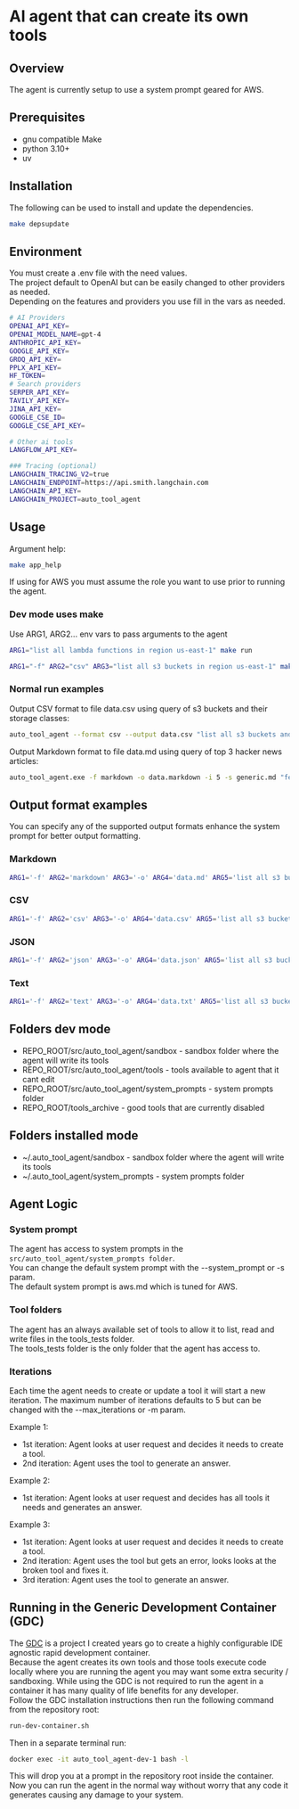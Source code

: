 # AI agent that can create its own tools

## Overview
The agent is currently setup to use a system prompt geared for AWS.

## Prerequisites
* gnu compatible Make
* python 3.10+
* uv

## Installation
The following can be used to install and update the dependencies.
```bash
make depsupdate
````

## Environment
You must create a .env file with the need values.  
The project default to OpenAI but can be easily changed to other providers as needed.  
Depending on the features and providers you use fill in the vars as needed.
```bash
# AI Providers
OPENAI_API_KEY=
OPENAI_MODEL_NAME=gpt-4
ANTHROPIC_API_KEY=
GOOGLE_API_KEY=
GROQ_API_KEY=
PPLX_API_KEY=
HF_TOKEN=
# Search providers
SERPER_API_KEY=
TAVILY_API_KEY=
JINA_API_KEY=
GOOGLE_CSE_ID=
GOOGLE_CSE_API_KEY=

# Other ai tools
LANGFLOW_API_KEY=

### Tracing (optional)
LANGCHAIN_TRACING_V2=true
LANGCHAIN_ENDPOINT=https://api.smith.langchain.com
LANGCHAIN_API_KEY=
LANGCHAIN_PROJECT=auto_tool_agent
```

## Usage
Argument help:
```bash
make app_help
```
If using for AWS you must assume the role you want to use prior to running the agent.

### Dev mode uses make
Use ARG1, ARG2... env vars to pass arguments to the agent
```bash
ARG1="list all lambda functions in region us-east-1" make run
```

```bash
ARG1="-f" ARG2="csv" ARG3="list all s3 buckets in region us-east-1" make run
```

### Normal run examples

Output CSV format to file data.csv using query of s3 buckets and their storage classes:
```bash
auto_tool_agent --format csv --output data.csv "list all s3 buckets and their storage class"
```

Output Markdown format to file data.md using query of top 3 hacker news articles:
```bash
auto_tool_agent.exe -f markdown -o data.markdown -i 5 -s generic.md "fetch me the top 3 articles from hacker news"
```

## Output format examples
You can specify any of the supported output formats enhance the system prompt for better output formatting.  
### Markdown
```bash
ARG1='-f' ARG2='markdown' ARG3='-o' ARG4='data.md' ARG5='list all s3 buckets in region us-east-1. Use a Markdown table with columns bucket_name, region' make run
```

### CSV
```bash
ARG1='-f' ARG2='csv' ARG3='-o' ARG4='data.csv' ARG5='list all s3 buckets in region us-east-1. Use CSV with fields bucket_name, region' make run
```

### JSON
```bash
ARG1='-f' ARG2='json' ARG3='-o' ARG4='data.json' ARG5='list all s3 buckets in region us-east-1. Use the following json schema [{"bucket_name": "string", "region": "string"}]' make run
```

### Text
```bash
ARG1='-f' ARG2='text' ARG3='-o' ARG4='data.txt' ARG5='list all s3 buckets in region us-east-1.' make run
```
## Folders dev mode
* REPO_ROOT/src/auto_tool_agent/sandbox - sandbox folder where the agent will write its tools
* REPO_ROOT/src/auto_tool_agent/tools - tools available to agent that it cant edit
* REPO_ROOT/src/auto_tool_agent/system_prompts - system prompts folder
* REPO_ROOT/tools_archive - good tools that are currently disabled

## Folders installed mode
* ~/.auto_tool_agent/sandbox - sandbox folder where the agent will write its tools
* ~/.auto_tool_agent/system_prompts - system prompts folder


## Agent Logic

### System prompt
The agent has access to system prompts in the `src/auto_tool_agent/system_prompts folder`.  
You can change the default system prompt with the --system_prompt or -s param.  
The default system prompt is aws.md which is tuned for AWS.

### Tool folders
The agent has an always available set of tools to allow it to list, read and write files in the tools_tests folder.  
The tools_tests folder is the only folder that the agent has access to.

### Iterations
Each time the agent needs to create or update a tool it will start a new iteration.
The maximum number of iterations defaults to 5 but can be changed with the --max_iterations or -m param.

Example 1:  
* 1st iteration: Agent looks at user request and decides it needs to create a tool.
* 2nd iteration: Agent uses the tool to generate an answer.

Example 2:
* 1st iteration: Agent looks at user request and decides has all tools it needs and generates an answer.

Example 3:
* 1st iteration: Agent looks at user request and decides it needs to create a tool.
* 2nd iteration: Agent uses the tool but gets an error, looks looks at the broken tool and fixes it.
* 3rd iteration: Agent uses the tool to generate an answer.


## Running in the Generic Development Container (GDC)
The [GDC](https://github.com/devxpod/GDC/) is a project I created years go to create a highly configurable IDE agnostic rapid development container.  
Because the agent creates its own tools and those tools execute code locally where you are running the agent you may want some extra security / sandboxing.
While using the GDC is not required to run the agent in a container it has many quality of life benefits for any developer.  
Follow the GDC installation instructions then run the following command from the repository root:
```bash
run-dev-container.sh
```
Then in a separate terminal run:
```bash
docker exec -it auto_tool_agent-dev-1 bash -l
```
This will drop you at a prompt in the repository root inside the container.  
Now you can run the agent in the normal way without worry that any code it generates causing any damage to your system.
